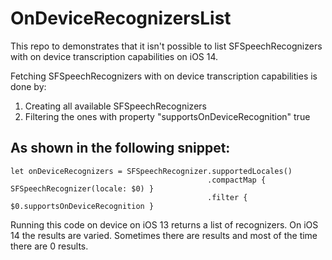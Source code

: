 # OnDeviceRecognizersList
This repo to demonstrates that it isn't possible to list SFSpeechRecognizers with on device transcription capabilities on iOS 14.

Fetching SFSpeechRecognizers with on device transcription capabilities is done by:
1) Creating all available SFSpeechRecognizers
2) Filtering the ones with property "supportsOnDeviceRecognition" true

## As shown in the following snippet:
```
let onDeviceRecognizers = SFSpeechRecognizer.supportedLocales()
                                            .compactMap { SFSpeechRecognizer(locale: $0) }
                                            .filter { $0.supportsOnDeviceRecognition }
```

Running this code on device on iOS 13 returns a list of recognizers. On iOS 14 the results are varied. Sometimes there are results and most of the time there are 0 results.

